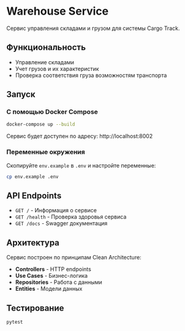 # Warehouse Service

Сервис управления складами и грузом для системы Cargo Track.

## Функциональность

- Управление складами
- Учет грузов и их характеристик
- Проверка соответствия груза возможностям транспорта

## Запуск

### С помощью Docker Compose

```bash
docker-compose up --build
```

Сервис будет доступен по адресу: http://localhost:8002

### Переменные окружения

Скопируйте `env.example` в `.env` и настройте переменные:

```bash
cp env.example .env
```

## API Endpoints

- `GET /` - Информация о сервисе
- `GET /health` - Проверка здоровья сервиса
- `GET /docs` - Swagger документация

## Архитектура

Сервис построен по принципам Clean Architecture:

- **Controllers** - HTTP endpoints
- **Use Cases** - Бизнес-логика
- **Repositories** - Работа с данными
- **Entities** - Модели данных

## Тестирование

```bash
pytest
``` 